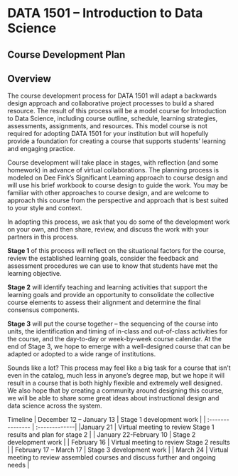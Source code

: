 # DATA 1501 – Introduction to Data Science
## Course Development Plan

## Overview
The course development process for DATA 1501 will adapt a backwards design approach and collaborative project processes to build a shared resource. The result of this process will be a model course for Introduction to Data Science, including course outline, schedule, learning strategies, assessments, assignments, and resources. This model course is not required for adopting DATA 1501 for your institution but will hopefully provide a foundation for creating a course that supports students’ learning and engaging practice. 

Course development will take place in stages, with reflection (and some homework) in advance of virtual collaborations. The planning process is modeled on Dee Fink’s Significant Learning approach to course design and will use his brief workbook to course design to guide the work. You may be familiar with other approaches to course design, and are welcome to approach this course from the perspective and approach that is best suited to your style and context. 

In adopting this process, we ask that you do some of the development work on your own, and then share, review, and discuss the work with your partners in this process. 

**Stage 1** of this process will reflect on the situational factors for the course, review the established learning goals, consider the feedback and assessment procedures we can use to know that students have met the learning objective. 

**Stage 2** will identify teaching and learning activities that support the learning goals and provide an opportunity to consolidate the collective course elements to assess their alignment and determine the final consensus components. 

**Stage 3** will put the course together – the sequencing of the course into units, the identification and timing of in-class and out-of-class activities for the course, and the day-to-day or week-by-week course calendar. At the end of Stage 3, we hope to emerge with a well-designed course that can be adapted or adopted to a wide range of institutions. 

Sounds like a lot? This process may feel like a big task for a course that isn’t even in the catalog, much less in anyone’s degree map, but we hope it will result in a course that is both highly flexible and extremely well designed. We also hope that by creating a community around designing this course, we will be able to share some great ideas about instructional design and data science across the system. 

Timeline
| December 12 – January 13 | Stage 1 development work |
| :--------------- | :-------------|
|January 21 |	Virtual meeting to review Stage 1 results and plan for stage 2 |
| January 22-February 10	| Stage 2 development work |
| February 16	 | Virtual meeting to review Stage 2 results |
| February 17 – March 17 |	Stage 3 development work |
| March 24 | Virtual meeting to review assembled courses and discuss further and ongoing needs |